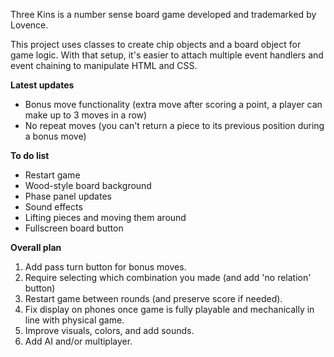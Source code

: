 Three Kins is a number sense board game developed and trademarked by Lovence.

This project uses classes to create chip objects and a board object for game logic. With that setup, it's easier to attach multiple event handlers and event chaining to manipulate HTML and CSS.

__Latest updates__
* Bonus move functionality (extra move after scoring a point, a player can make up to 3 moves in a row)
* No repeat moves (you can't return a piece to its previous position during a bonus move)

__To do list__
* Restart game
* Wood-style board background
* Phase panel updates
* Sound effects
* Lifting pieces and moving them around
* Fullscreen board button

__Overall plan__
1. Add pass turn button for bonus moves.
2. Require selecting which combination you made (and add 'no relation' button)
3. Restart game between rounds (and preserve score if needed).
4. Fix display on phones once game is fully playable and mechanically in line with physical game.
5. Improve visuals, colors, and add sounds.
6. Add AI and/or multiplayer.
